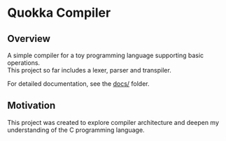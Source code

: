 # Quokka Compiler

## Overview

A simple compiler for a toy programming language supporting basic operations.  
This project so far includes a lexer, parser and transpiler.

For detailed documentation, see the [docs/](docs) folder.

## Motivation

This project was created to explore compiler architecture and deepen my understanding of the C programming language.